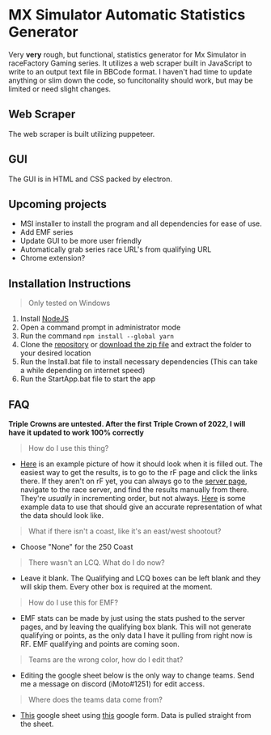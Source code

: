 # MX Simulator Automatic Statistics Generator

Very **very** rough, but functional, statistics generator for Mx Simulator in raceFactory Gaming series. It utilizes a web scraper built in JavaScript to write to an output text file in BBCode format. I haven't had time to update anything or slim down the code, so funcitonality should work, but may be limited or need slight changes.

## Web Scraper
The web scraper is built utilizing puppeteer.

## GUI
The GUI is in HTML and CSS packed by electron.

## Upcoming projects
- MSI installer to install the program and all dependencies for ease of use.
- Add EMF series
- Update GUI to be more user friendly
- Automatically grab series race URL's from qualifying URL
- Chrome extension?


## Installation Instructions
> Only tested on Windows

1. Install [NodeJS](https://nodejs.org/en/download/)
2. Open a command prompt in administrator mode
3. Run the command `npm install --global yarn`
4. Clone the [repository](https://github.com/iMoto251/stats-gui.git) or [download the zip file](https://github.com/iMoto251/stats-gui/archive/refs/heads/main.zip) and extract the folder to your desired location
5. Run the Install.bat file to install necessary dependencies (This can take a while depending on internet speed)
6. Run the StartApp.bat file to start the app

## FAQ
**Triple Crowns are untested. After the first Triple Crown of 2022, I will have it updated to work 100% correctly**
> How do I use this thing?

- [Here](https://i.gyazo.com/c8294b115190b8fb6e8c3e87b6fbeb7b.png) is an example picture of how it should look when it is filled out. The easiest way to get the results, is to go to the rF page and click the links there. If they aren't on rF yet, you can always go to the [server page](https://mxsimulator.com/servers/), navigate to the race server, and find the results manually from there. They're *usually* in incrementing order, but not always. [Here](https://raw.githubusercontent.com/iMoto251/stats-gui/main/example.txt) is some example data to use that should give an accurate representation of what the data should look like.

> What if there isn't a coast, like it's an east/west shootout?

- Choose "None" for the 250 Coast

> There wasn't an LCQ. What do I do now?

- Leave it blank. The Qualifying and LCQ boxes can be left blank and they will skip them. Every other box is required at the moment.

> How do I use this for EMF?

- EMF stats can be made by just using the stats pushed to the server pages, and by leaving the qualifying box blank. This will not generate qualifying or points, as the only data I have it pulling from right now is RF. EMF qualifying and points are coming soon.

> Teams are the wrong color, how do I edit that?

- Editing the google sheet below is the only way to change teams. Send me a message on discord (iMoto#1251) for edit access.

> Where does the teams data come from?

- [This](https://docs.google.com/spreadsheets/d/1aPu8IwZD60baEHk8dSsKf3Ib7vSnH_SEZ4GGTCjDPFA/edit#gid=138797587) google sheet using [this](https://forms.gle/DHX4kjSjMvyu7eEr9) google form. Data is pulled straight from the sheet.
